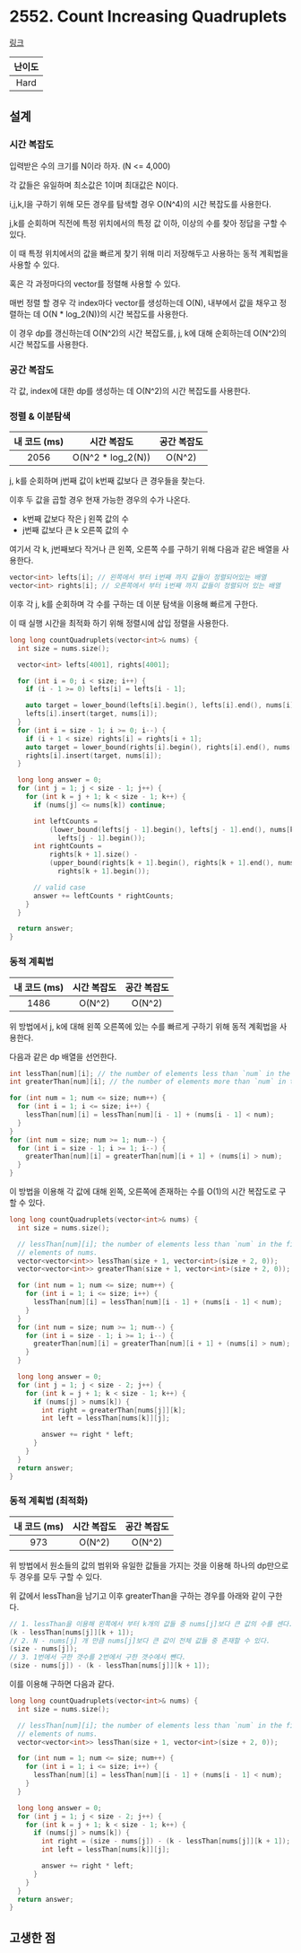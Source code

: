 # 2552. Count Increasing Quadruplets

[링크](https://leetcode.com/problems/count-increasing-quadruplets/description/)

| 난이도 |
| :----: |
|  Hard  |

## 설계

### 시간 복잡도

입력받은 수의 크기를 N이라 하자. (N <= 4,000)

각 값들은 유일하며 최소값은 1이며 최대값은 N이다.

i,j,k,l을 구하기 위해 모든 경우를 탐색할 경우 O(N^4)의 시간 복잡도를 사용한다.

j,k를 순회하며 직전에 특정 위치에서의 특정 값 이하, 이상의 수를 찾아 정답을 구할 수 있다.

이 때 특정 위치에서의 값을 빠르게 찾기 위해 미리 저장해두고 사용하는 동적 계획법을 사용할 수 있다.

혹은 각 과정마다의 vector를 정렬해 사용할 수 있다.

매번 정렬 할 경우 각 index마다 vector를 생성하는데 O(N), 내부에서 값을 채우고 정렬하는 데 O(N \* log_2(N))의 시간 복잡도를 사용한다.

이 경우 dp를 갱신하는데 O(N^2)의 시간 복잡도를, j, k에 대해 순회하는데 O(N^2)의 시간 복잡도를 사용한다.

### 공간 복잡도

각 값, index에 대한 dp를 생성하는 데 O(N^2)의 시간 복잡도를 사용한다.

### 정렬 & 이분탐색

| 내 코드 (ms) |    시간 복잡도     | 공간 복잡도 |
| :----------: | :----------------: | :---------: |
|     2056     | O(N^2 \* log_2(N)) |   O(N^2)    |

j, k를 순회하며 j번째 값이 k번째 값보다 큰 경우들을 찾는다.

이후 두 값을 곱할 경우 현재 가능한 경우의 수가 나온다.

- k번째 값보다 작은 j 왼쪽 값의 수
- j번째 값보다 큰 k 오른쪽 값의 수

여기서 각 k, j번째보다 작거나 큰 왼쪽, 오른쪽 수를 구하기 위해 다음과 같은 배열을 사용한다.

```cpp
vector<int> lefts[i]; // 왼쪽에서 부터 i번째 까지 값들이 정렬되어있는 배열
vector<int> rights[i]; // 오른쪽에서 부터 i번째 까지 값들이 정렬되어 있는 배열
```

이후 각 j, k를 순회하며 각 수를 구하는 데 이분 탐색을 이용해 빠르게 구한다.

이 때 실행 시간을 최적화 하기 위해 정렬시에 삽입 정렬을 사용한다.

```cpp
long long countQuadruplets(vector<int>& nums) {
  int size = nums.size();

  vector<int> lefts[4001], rights[4001];

  for (int i = 0; i < size; i++) {
    if (i - 1 >= 0) lefts[i] = lefts[i - 1];

    auto target = lower_bound(lefts[i].begin(), lefts[i].end(), nums[i]);
    lefts[i].insert(target, nums[i]);
  }
  for (int i = size - 1; i >= 0; i--) {
    if (i + 1 < size) rights[i] = rights[i + 1];
    auto target = lower_bound(rights[i].begin(), rights[i].end(), nums[i]);
    rights[i].insert(target, nums[i]);
  }

  long long answer = 0;
  for (int j = 1; j < size - 1; j++) {
    for (int k = j + 1; k < size - 1; k++) {
      if (nums[j] <= nums[k]) continue;

      int leftCounts =
          (lower_bound(lefts[j - 1].begin(), lefts[j - 1].end(), nums[k]) -
            lefts[j - 1].begin());
      int rightCounts =
          rights[k + 1].size() -
          (upper_bound(rights[k + 1].begin(), rights[k + 1].end(), nums[j]) -
            rights[k + 1].begin());

      // valid case
      answer += leftCounts * rightCounts;
    }
  }

  return answer;
}
```

### 동적 계획법

| 내 코드 (ms) | 시간 복잡도 | 공간 복잡도 |
| :----------: | :---------: | :---------: |
|     1486     |   O(N^2)    |   O(N^2)    |

위 방법에서 j, k에 대해 왼쪽 오른쪽에 있는 수를 빠르게 구하기 위해 동적 계획법을 사용한다.

다음과 같은 dp 배열을 선언한다.

```cpp
int lessThan[num][i]; // the number of elements less than `num` in the first i elements of nums.
int greaterThan[num][i]; // the number of elements more than `num` in the last i elements of nums.

for (int num = 1; num <= size; num++) {
  for (int i = 1; i <= size; i++) {
    lessThan[num][i] = lessThan[num][i - 1] + (nums[i - 1] < num);
  }
}
for (int num = size; num >= 1; num--) {
  for (int i = size - 1; i >= 1; i--) {
    greaterThan[num][i] = greaterThan[num][i + 1] + (nums[i] > num);
  }
}
```

이 방법을 이용해 각 값에 대해 왼쪽, 오른쪽에 존재하는 수를 O(1)의 시간 복잡도로 구할 수 있다.

```cpp
long long countQuadruplets(vector<int>& nums) {
  int size = nums.size();

  // lessThan[num][i]; the number of elements less than `num` in the first i
  // elements of nums.
  vector<vector<int>> lessThan(size + 1, vector<int>(size + 2, 0));
  vector<vector<int>> greaterThan(size + 1, vector<int>(size + 2, 0));

  for (int num = 1; num <= size; num++) {
    for (int i = 1; i <= size; i++) {
      lessThan[num][i] = lessThan[num][i - 1] + (nums[i - 1] < num);
    }
  }
  for (int num = size; num >= 1; num--) {
    for (int i = size - 1; i >= 1; i--) {
      greaterThan[num][i] = greaterThan[num][i + 1] + (nums[i] > num);
    }
  }

  long long answer = 0;
  for (int j = 1; j < size - 2; j++) {
    for (int k = j + 1; k < size - 1; k++) {
      if (nums[j] > nums[k]) {
        int right = greaterThan[nums[j]][k];
        int left = lessThan[nums[k]][j];

        answer += right * left;
      }
    }
  }
  return answer;
}
```

### 동적 계획법 (최적화)

| 내 코드 (ms) | 시간 복잡도 | 공간 복잡도 |
| :----------: | :---------: | :---------: |
|     973     |   O(N^2)    |   O(N^2)    |

위 방법에서 원소들의 값의 범위와 유일한 값들을 가지는 것을 이용해 하나의 dp만으로 두 경우를 모두 구할 수 있다.

위 값에서 lessThan을 남기고 이후 greaterThan을 구하는 경우를 아래와 같이 구한다.

```cpp
// 1. lessThan을 이용해 왼쪽에서 부터 k개의 값들 중 nums[j]보다 큰 값의 수를 센다.
(k - lessThan[nums[j]][k + 1]);
// 2. N - nums[j] 개 만큼 nums[j]보다 큰 값이 전체 값들 중 존재할 수 있다.
(size - nums[j]);
// 3. 1번에서 구한 갯수를 2번에서 구한 갯수에서 뺀다.
(size - nums[j]) - (k - lessThan[nums[j]][k + 1]);
```

이를 이용해 구하면 다음과 같다.

```cpp
long long countQuadruplets(vector<int>& nums) {
  int size = nums.size();

  // lessThan[num][i]; the number of elements less than `num` in the first i
  // elements of nums.
  vector<vector<int>> lessThan(size + 1, vector<int>(size + 2, 0));

  for (int num = 1; num <= size; num++) {
    for (int i = 1; i <= size; i++) {
      lessThan[num][i] = lessThan[num][i - 1] + (nums[i - 1] < num);
    }
  }

  long long answer = 0;
  for (int j = 1; j < size - 2; j++) {
    for (int k = j + 1; k < size - 1; k++) {
      if (nums[j] > nums[k]) {
        int right = (size - nums[j]) - (k - lessThan[nums[j]][k + 1]);
        int left = lessThan[nums[k]][j];

        answer += right * left;
      }
    }
  }
  return answer;
}
```

## 고생한 점
